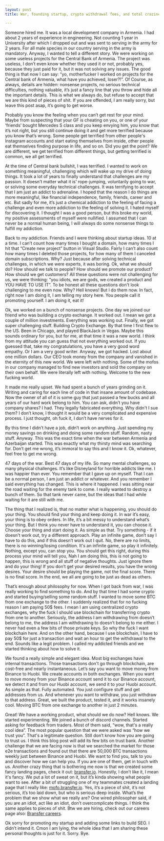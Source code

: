 ```yaml
---
layout: post
title: War, founding startup, crypto withdrawal fees, and total craziness around

---
```


Someone hired me. It was a local development company in Armenia. I had about 2 years of experience in engineering. Not counting 1 year in University after which I dropped out and was sent to serving in the army for 2 years. For all male species in our country serving in the army is mandatory. Anyway, I wanted to tell a different story. We were working on some useless projects for the Central Bank of Armenia. The project was useless, I don’t even know whether they used it or not, probably yes, because they just paid for it, but it was not solving any issues. The good thing is that now I can say: “yo, motherfucker I worked on projects for the Central bank of Armenia, what have you achieved, loser?!”. Of Course, as always, details are hidden: nonsense projects, no serious technical difficulties, nothing valuable, it’s just a fancy line that you throw and hide all the important details. This is what we always do, but refuse to accept that we are this kind of pieces of shit. If you are offended, I am really sorry, but leave this post asap, it’s going to get worse.

Probably you know the feeling when you can’t get rest for your mind. Maybe from suspecting that your GF is cheating on you, or one of your ‘friends’ bought Mercedes S class and you keep envying him, you know that it’s not right, but you still continue doing it and get more terrified because you know that’s wrong. Some people get terrified from other people's Instagram accounts and start eating themselves from inside, other people eat themselves finding purpose in life, and so on. Did you get the point? We are different, we get terrified from different things, but getting terrified is common, we all get terrified.

<!--more-->

At the time of Central bank bullshit, I was terrified. I wanted to work on something meaningful, challenging which will wake up my drive of doing things. It took a lot of years to finally understand that challenges are my passion. It doesn't matter what it is' rope-jumping, voluntarily going to war, or solving some everyday technical challenges. It was terrifying to accept that I am just an addict to adrenaline. I hoped that the reason I do things are more meaningful, like financial independence, family, friends, career and etc. But sadly for me, it’s just a chemical addiction to the feeling of facing a challenge and even more addiction to the feeling of solving it. I hated myself for discovering it. I thought I was a good person, but this broke my world, my positive assessments of myself were nullified. I assumed that I can never be a normal human being, I will always do some nonsense things to fulfill my addiction.

Back to my addiction. Friends and I were thinking about startup ideas. 10 at a time. I can’t count how many times I bought a domain, how many times I hit that “Create new project” button in Visual Studio. Fairly I can’t also count how many times I deleted those projects, for how many of them I canceled domain subscriptions. Why? Just because after solving technical challenges, in which we were experts, it was boring. Ok, what we should do? How should we talk to people? How should we promote our product? How should we get customers? All these questions were not challenging for us, we were thinking: “you idiots, we are gods, we created a product and YOU HAVE TO USE IT”. To be honest all these questions don't look challenging to me even now. Why? Hell knows! But I do them now. In fact, right now I am doing it, I am telling my story here. You people call it promoting yourself. I am doing it, eat it!

Ok, we worked on a bunch of nonsense projects. One day we joined our friend who was building a crypto exchange. It worked out. I mean we got a couple of million investments. Everything was working out. Finally, we got super challenging stuff. Building Crypto Exchange. By that time I first flew to the US. Been in Chicago, and played BlackJack in Vegas. Maybe this sounds ordinary for you, but for me, at that time it was a new world. I think from my attitude you can guess that not everything worked out. If you guessed that, take my congratulations, you have a very good word empathy. Or I am a very good writer. Anyway, we got hacked. Lost about one million dollars. Our CEO took money from the company and vanished in the eternity of this new world. We were left with nothing. Some of the mofos in our company managed to find new investors and sold the company on their own behalf. We were literally left with nothing. Welcome to the new fucking world.

It made me really upset. We had spent a bunch of years grinding on it. Writing and caring for each line of code in that insane amount of codebase. Now the owner of all of it is some guy that just passed a few bucks and all years of our hard work belong to him. You can ask, didn’t you have company shares? I had. They legally fabricated everything. Why didn't I sue them? I don’t know, I thought it would be a very complicated and expensive process. I just thought, oh fuck it, I don’t have nerves for it.

By this time I didn’t have a job, didn’t work on anything. Just spending my money savings on drinking and doing some random stuff. Random, nasty stuff. Anyway. This was the exact time when the war between Armenia and Azerbaijan started. This was exactly what my thirsty mind was searching for. Don’t get me wrong, it’s immoral to say this and I know it. Ok, whatever, feel free to get me wrong.

47 days of the war. Best 47 days of my life. So many mental challenges, so many physical challenges. It’s like Disneyland for horrible addicts like me. I was happier than ever. You remember that I gave up on myself. That I can be a normal person, I am just an addict or whatever. And you remember I said everything has changed. This is where it happened. I was sitting near the road waiting for the enemy tank to come. I really wanted to destroy a bunch of them. So that tank never came, but the ideas that I had while waiting for it are still with me.

The thing that I realized is, that no matter what is happening, you should do your thing. You should find your thing and keep doing it. In war it’s easy, your thing is to obey orders. In life, it’s a bit messy to understand what’s your thing. But I think you never have to understand it, you can choose it. Choose your thing and start doing it. As simple as that. Try something - if it doesn't work out, try a different approach. Play an infinite game, don’t say I have to do this, and if this doesn’t work out I quit. No, there are no limits, there is no winning/losing condition. It's an infinite game, so play it infinitely. Nothing, except you, can stop you. You should get this right, during this process your mind will tell you, Nah I am doing this, this is not going to happen, this is wrong and all stuff of negative thoughts. Just ignore them and do your thing! If you don’t get your desired results, you have the wrong desires. Your desire should be playing the game, not the final score. There is no final score. In the end, we all are going to be just as dead as others.

That’s enough about philosophy for now. When I got back from war, I was really working to find something to do. And by that time I had some crypto and started buying/selling some random stuff. I wanted to move some BTC from one exchange to the other. I suddenly realized that for no fucking reason I am paying 50$ fees. I mean I am using centralized crypto exchanges, why the fuck I should use blockchain for transferring crypto from one to another. Seriously, the address I am withdrawing from doesn’t belong to me, the address I am withdrawing to doesn’t belong to me either. I never had even a few bits of those private keys. So why the fuck I want blockchain here. And on the other hand, because I use blockchain, I have to pay 50$ for just a transaction and wait an hour to get the withdrawal to the end. Sounds like a legit problem. I called my addicted friends and we started thinking about how to solve it.

We found a really simple and elegant idea. Most big exchanges have internal transactions. Those transactions don't go through blockchain, are cost-free and nearly instantaneous. Let’s say you want to move money from Binance to Huobi. We create accounts in both exchanges. When you want to move money from your Binance account send it to our Binance account, we detect it and from our Huobi account, we send it to your Huobi account. As simple as that. Fully automated. You just configure stuff and get addresses from us. And whenever you want to withdraw, you just withdraw to that address. Great, we built the product, tested it, and it works insanely cool. Moving BTC from one exchange to another in just 2 minutes. 

Great! We have a working product, what should we do now? Hell knows. We started experimenting. We joined a bunch of discord channels. Started asking for feedback from traders. Most of them said, “wow, that's a really cool idea”. The most popular question that we were asked was “how we trust you”. That's a legitimate question. Still don’t know how you are going to trust us. I think this blog post will add its few bits on trust bank. Another challenge that we are facing now is that we searched the market for those e2e transactions and found out that there are 50,000 BTC transactions weekly just between Binance and Huobi. We want to find you, talk to you and discover how we can help you. If you are one of them, get in touch with us.
Another crazy thing that is bothering me now is that we created some fancy landing pages, check it out: [bransfer.io](https://bransfer.io). Honestly, I don’t like it, I mean it's fancy. We put a lot of sweat on it, but it’s kinda showing what people want to see. After a bit of struggling one of my teammates created a landing page that I really like: [mofo.bransfer.io](https://mofo.bransfer.io). Yes, it’s a piece of shit, it’s not serious, it’s too laid down, but who is serious deep inside. What’s the problem that we show what we really are? One wired philosopher said, if you are an idiot, act like an idiot, don’t overcomplicate things. I think the same applies to pieces of shit. Btw we are hiring, check out our careers page also: [Bransfer careers](https://www.notion.so/bransfer/Bransfer-Careers-ad1b1a59bfc245249d642aab00d9fcc3). 

Ok sorry for promoting my startup and adding some links to build SEO. I didn’t intend it. Cmon I am lying, the whole idea that I am sharing these personal thoughts is just for it. Sorry. Bye.
